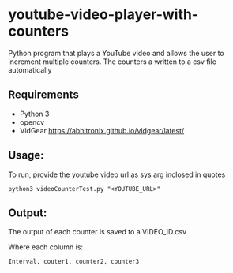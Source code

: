 # youtube-video-player-with-counters
Python program that plays a YouTube video and allows the user to increment multiple counters. The counters a written to a csv file automatically

## Requirements
- Python 3
- opencv
- VidGear https://abhitronix.github.io/vidgear/latest/

## Usage:
To run, provide the youtube video url as sys arg inclosed in quotes

```
python3 videoCounterTest.py "<YOUTUBE_URL>"
```

## Output:
The output of each counter is saved to a VIDEO_ID.csv

Where each column is:
```
Interval, couter1, counter2, counter3
```
